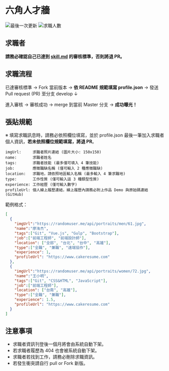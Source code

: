 # 六角人才牆
![](https://img.shields.io/github/last-commit/hexschool/test-profile.svg "最後一次更新")
![](https://img.shields.io/bitbucket/pr-raw/hexschool/test-profile.svg "求職人數")

## 求職者

**請務必確認自己已達到 [skill.md](https://github.com/hexschool/test-profile/blob/master/skill.md) 的審核標準，否則將退 PR。**

## 求職流程

已達審核標準 → Fork 當前版本 → **依 README 規範填寫 profile.json** → 發送 Pull request (PR) 至分支 develop ↓

進入審核 → 審核成功 → merge 到當前 Master 分支 → **成功曝光！**

## 張貼規範

※ 填寫求職訊息時，請務必依照欄位填寫，並於 profile.json 最後一筆加入求職者個人資訊，**若未依照欄位規範填寫，將退 PR**。

```
imgUrl:     求職者照片連結 (圖片大小: 150x150)
name:       求職者姓名
tags:       求職者技能 (最多僅可填入 4 筆技能)
job:        應徵職缺名稱 (僅可輸入 2 種應徵職缺)
location:   求職地，請依照地區輸入名稱 (最多輸入 4 筆求職地)
type:       工作性質 (僅可輸入這 3 種類型性質)
experience: 工作經歷 (僅可輸入數字)
profileUrl: 個人線上履歷連結，線上履歷內請務必附上作品 Demo 與原始碼連結 (GitHub)
```

範例格式：
```JSON
[
  {
    "imgUrl":"https://randomuser.me/api/portraits/men/61.jpg",
    "name":"廖洧杰",
    "tags":["Git", "Vue.js", "Gulp", "Bootstrap"],
    "job":["前端工程師", "前端設計師"],
    "location": ["全部", "台北", "台中", "高雄"],
    "type":["全職", "兼職", "遠端協作"],
    "experience": 1,
    "profileUrl": "https://www.cakeresume.com"
  },
  {
    "imgUrl":"https://randomuser.me/api/portraits/women/72.jpg",
    "name":"王小明",
    "tags":["Git", "CSS&HTML", "JavaScript"],
    "job":["前端工程師"],
    "location": ["台南", "高雄"],
    "type":["全職", "兼職"],
    "experience": 1.5,
    "profileUrl": "https://www.cakeresume.com"
  }
]
```

## 注意事項

- 求職者資訊刊登後一個月將會由系統自動下架。
- 若求職者履歷為 404 也會被系統自動下架。
- 求職者若找到工作，請務必刪除求職資訊。
- 若發生衝突請自行 pull or Fork 新版。